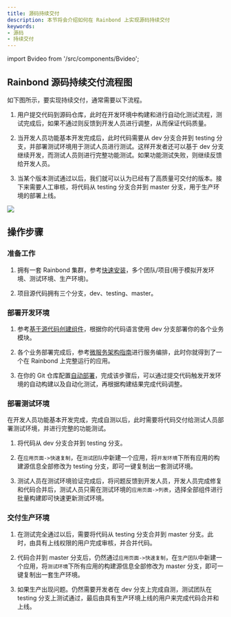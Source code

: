 ```yaml
---
title: 源码持续交付
description: 本节将会介绍如何在 Rainbond 上实现源码持续交付
keywords:
- 源码
- 持续交付
---
```


import Bvideo from '/src/components/Bvideo';

<Bvideo src="//player.bilibili.com/player.html?aid=436800242&bvid=BV1uj411N7Vy&cid=1005289623&page=2" />

## Rainbond 源码持续交付流程图

如下图所示，要实现持续交付，通常需要以下流程。

1. 用户提交代码到源码仓库，此时在开发环境中构建和进行自动化测试流程，测试完成后，如果不通过则反馈到开发人员进行调整，从而保证代码质量。

2. 当开发人员功能基本开发完成后，此时代码需要从 dev 分支合并到 testing 分支，并部署测试环境用于测试人员进行测试。这样开发者还可以基于 dev 分支继续开发，而测试人员则进行完整功能测试。如果功能测试失败，则继续反馈给开发人员。

3. 当某个版本测试通过以后，我们就可以认为已经有了高质量可交付的版本。接下来需要人工审核，将代码从 testing 分支合并到 master 分支，用于生产环境的部署上线。

<!-- ![source-delivery](https://grstatic.oss-cn-shanghai.aliyuncs.com/docs/5.10/delivery/source-delivery.jpg) -->
![](https://static.goodrain.com/docs/5.11/delivery/continuous/source-code/code-delivery.png)

## 操作步骤

### 准备工作

1. 拥有一套 Rainbond 集群，参考[快速安装](quick-start/quick-install)，多个团队/项目(用于模拟开发环境、测试环境、生产环境)。

2. 项目源代码拥有三个分支，dev、testing、master。

### 部署开发环境

1. 参考[基于源代码创建组件](use-manual/component-create/language-support)，根据你的代码语言使用 dev 分支部署你的各个业务模块。

2. 各个业务部署完成后，参考[微服务架构指南](micro-service/overview)进行服务编排，此时你就得到了一个在 Rainbond 上完整运行的应用。

3. 在你的 Git 仓库配置[自动部署](devops/continuous-deploy/gitops)，完成该步骤后，可以通过提交代码触发开发环境的自动构建以及自动化测试，再根据构建结果完成代码调整。

### 部署测试环境

在开发人员功能基本开发完成，完成自测以后，此时需要将代码交付给测试人员部署测试环境，并进行完整的功能测试。

1. 将代码从 dev 分支合并到 testing 分支。

2. 在`应用页面->快速复制`，在`测试团队`中新建一个应用，将`开发环境`下所有应用的构建源信息全部修改为 testing 分支，即可一键复制出一套测试环境。

3. 测试人员在测试环境验证完成后，将问题反馈到开发人员，开发人员完成修复和代码合并后，测试人员只需在测试环境的`应用页面->列表`，选择全部组件进行批量构建即可快速更新测试环境。

### 交付生产环境

1. 在测试完全通过以后，需要将代码从 testing 分支合并到 master 分支。此时，由具有上线权限的用户完成审核，并合并代码。

2. 代码合并到 master 分支后，仍然通过`应用页面->快速复制`，在`生产团队`中新建一个应用，将`测试环境`下所有应用的构建源信息全部修改为 master 分支，即可一键复制出一套生产环境。

3. 如果生产出现问题。仍然需要开发者在 dev 分支上完成自测，测试团队在 testing 分支上测试通过，最后由具有生产环境上线的用户来完成代码合并和上线。

